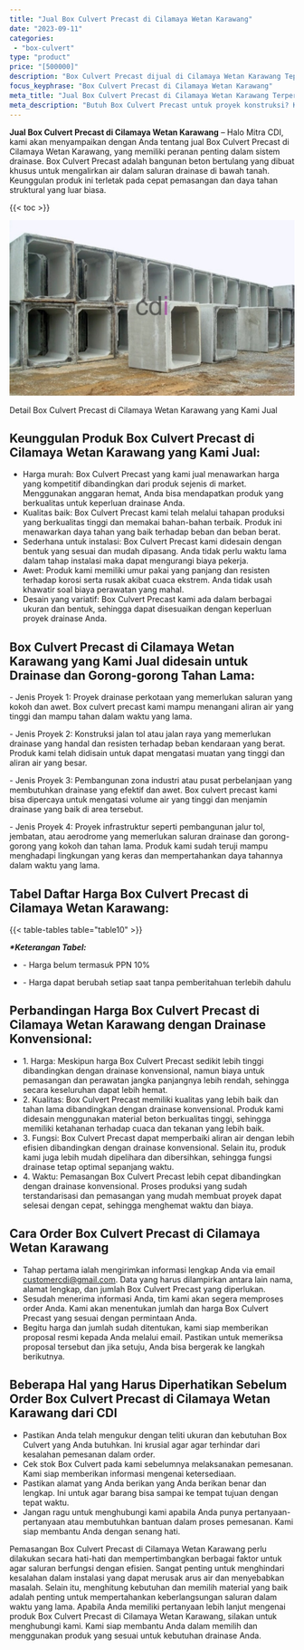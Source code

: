 ```yaml
---
title: "Jual Box Culvert Precast di Cilamaya Wetan Karawang"
date: "2023-09-11"
categories:
 - "box-culvert"
type: "product"
price: "[500000]"
description: "Box Culvert Precast dijual di Cilamaya Wetan Karawang Tepat. Box Culvert Precast ini menjadi solusi utama dalam proyek pembangunan sebagai saluran drainase yang kuat dan berkualitas tinggi. Konsultasikan kebutuhan Anda sekarang."
focus_keyphrase: "Box Culvert Precast di Cilamaya Wetan Karawang"
meta_title: "Jual Box Culvert Precast di Cilamaya Wetan Karawang Terpercaya - CDI"
meta_description: "Butuh Box Culvert Precast untuk proyek konstruksi? Kami adalah solusi tepat dengan kualitas premium. Klik untuk penawaran istimewa."
---
```


**Jual Box Culvert Precast di Cilamaya Wetan Karawang** – Halo Mitra CDI, kami akan menyampaikan dengan Anda tentang jual Box Culvert Precast di Cilamaya Wetan Karawang, yang memiliki peranan penting dalam sistem drainase. Box Culvert Precast adalah bangunan beton bertulang yang dibuat khusus untuk mengalirkan air dalam saluran drainase di bawah tanah. Keunggulan produk ini terletak pada cepat pemasangan dan daya tahan struktural yang luar biasa.

{{< toc >}}

![Jual Box Culvert Precast di Cilamaya Wetan Karawang](/images/box-culvert/box-culvert-30.jpg)

Detail Box Culvert Precast di Cilamaya Wetan Karawang yang Kami Jual 

## Keunggulan Produk Box Culvert Precast di Cilamaya Wetan Karawang yang Kami Jual:

*   Harga murah: Box Culvert Precast yang kami jual menawarkan harga yang kompetitif dibandingkan dari produk sejenis di market. Menggunakan anggaran hemat, Anda bisa mendapatkan produk yang berkualitas untuk keperluan drainase Anda.
*   Kualitas baik: Box Culvert Precast kami telah melalui tahapan produksi yang berkualitas tinggi dan memakai bahan-bahan terbaik. Produk ini menawarkan daya tahan yang baik terhadap beban dan beban berat.
*   Sederhana untuk instalasi: Box Culvert Precast kami didesain dengan bentuk yang sesuai dan mudah dipasang. Anda tidak perlu waktu lama dalam tahap instalasi maka dapat mengurangi biaya pekerja.
*   Awet: Produk kami memiliki umur pakai yang panjang dan resisten terhadap korosi serta rusak akibat cuaca ekstrem. Anda tidak usah khawatir soal biaya perawatan yang mahal.
*   Desain yang variatif: Box Culvert Precast kami ada dalam berbagai ukuran dan bentuk, sehingga dapat disesuaikan dengan keperluan proyek drainase Anda.

## Box Culvert Precast di Cilamaya Wetan Karawang yang Kami Jual didesain untuk Drainase dan Gorong-gorong Tahan Lama:

\- Jenis Proyek 1: Proyek drainase perkotaan yang memerlukan saluran yang kokoh dan awet. Box culvert precast kami mampu menangani aliran air yang tinggi dan mampu tahan dalam waktu yang lama.

\- Jenis Proyek 2: Konstruksi jalan tol atau jalan raya yang memerlukan drainase yang handal dan resisten terhadap beban kendaraan yang berat. Produk kami telah didisain untuk dapat mengatasi muatan yang tinggi dan aliran air yang besar.

\- Jenis Proyek 3: Pembangunan zona industri atau pusat perbelanjaan yang membutuhkan drainase yang efektif dan awet. Box culvert precast kami bisa dipercaya untuk mengatasi volume air yang tinggi dan menjamin drainase yang baik di area tersebut.

\- Jenis Proyek 4: Proyek infrastruktur seperti pembangunan jalur tol, jembatan, atau aerodrome yang memerlukan saluran drainase dan gorong-gorong yang kokoh dan tahan lama. Produk kami sudah teruji mampu menghadapi lingkungan yang keras dan mempertahankan daya tahannya dalam waktu yang lama.

## Tabel Daftar Harga Box Culvert Precast di Cilamaya Wetan Karawang:

{{< table-tables table="table10" >}}

**_\*Keterangan Tabel:_**

*   \- Harga belum termasuk PPN 10%

*   \- Harga dapat berubah setiap saat tanpa pemberitahuan terlebih dahulu

## Perbandingan Harga Box Culvert Precast di Cilamaya Wetan Karawang dengan Drainase Konvensional:

*   1\. Harga: Meskipun harga Box Culvert Precast sedikit lebih tinggi dibandingkan dengan drainase konvensional, namun biaya untuk pemasangan dan perawatan jangka panjangnya lebih rendah, sehingga secara keseluruhan dapat lebih hemat.
*   2\. Kualitas: Box Culvert Precast memiliki kualitas yang lebih baik dan tahan lama dibandingkan dengan drainase konvensional. Produk kami didesain menggunakan material beton berkualitas tinggi, sehingga memiliki ketahanan terhadap cuaca dan tekanan yang lebih baik.
*   3\. Fungsi: Box Culvert Precast dapat memperbaiki aliran air dengan lebih efisien dibandingkan dengan drainase konvensional. Selain itu, produk kami juga lebih mudah dipelihara dan dibersihkan, sehingga fungsi drainase tetap optimal sepanjang waktu.
*   4\. Waktu: Pemasangan Box Culvert Precast lebih cepat dibandingkan dengan drainase konvensional. Proses produksi yang sudah terstandarisasi dan pemasangan yang mudah membuat proyek dapat selesai dengan cepat, sehingga menghemat waktu dan biaya.

## Cara Order Box Culvert Precast di Cilamaya Wetan Karawang

*   Tahap pertama ialah mengirimkan informasi lengkap Anda via email customercdi@gmail.com. Data yang harus dilampirkan antara lain nama, alamat lengkap, dan jumlah Box Culvert Precast yang diperlukan.
*   Sesudah menerima informasi Anda, tim kami akan segera memproses order Anda. Kami akan menentukan jumlah dan harga Box Culvert Precast yang sesuai dengan permintaan Anda.
*   Begitu harga dan jumlah sudah ditentukan, kami siap memberikan proposal resmi kepada Anda melalui email. Pastikan untuk memeriksa proposal tersebut dan jika setuju, Anda bisa bergerak ke langkah berikutnya.

## Beberapa Hal yang Harus Diperhatikan Sebelum Order Box Culvert Precast di Cilamaya Wetan Karawang dari CDI

*   Pastikan Anda telah mengukur dengan teliti ukuran dan kebutuhan Box Culvert yang Anda butuhkan. Ini krusial agar agar terhindar dari kesalahan pemesanan dalam order.
*   Cek stok Box Culvert pada kami sebelumnya melaksanakan pemesanan. Kami siap memberikan informasi mengenai ketersediaan.
*   Pastikan alamat yang Anda berikan yang Anda berikan benar dan lengkap. Ini untuk agar barang bisa sampai ke tempat tujuan dengan tepat waktu.
*   Jangan ragu untuk menghubungi kami apabila Anda punya pertanyaan-pertanyaan atau membutuhkan bantuan dalam proses pemesanan. Kami siap membantu Anda dengan senang hati.

Pemasangan Box Culvert Precast di Cilamaya Wetan Karawang perlu dilakukan secara hati-hati dan mempertimbangkan berbagai faktor untuk agar saluran berfungsi dengan efisien. Sangat penting untuk menghindari kesalahan dalam instalasi yang dapat merusak arus air dan menyebabkan masalah. Selain itu, menghitung kebutuhan dan memilih material yang baik adalah penting untuk mempertahankan keberlangsungan saluran dalam waktu yang lama. Apabila Anda memiliki pertanyaan lebih lanjut mengenai produk Box Culvert Precast di Cilamaya Wetan Karawang, silakan untuk menghubungi kami. Kami siap membantu Anda dalam memilih dan menggunakan produk yang sesuai untuk kebutuhan drainase Anda.